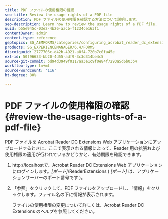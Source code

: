 ```yaml
---
title: PDF ファイルの使用権限の確認
seo-title: Review the usage rights of a PDF file
description: PDF ファイルの使用権限を確認する方法について説明します。
seo-description: Learn how to review the usage rights of a PDF file.
uuid: b55e945c-03e2-4b26-aacb-f1234ce163f1
contentOwner: admin
content-type: reference
geptopics: SG_AEMFORMS/categories/configuring_acrobat_reader_dc_extensions
products: SG_EXPERIENCEMANAGER/6.4/FORMS
discoiquuid: 2777706c-d42b-4921-a8f4-720b7c0fa45e
exl-id: 50f96633-bb20-4d55-adf9-3c3d314be4c5
source-git-commit: bd94d3949f0117aa3e1c9f0e84f7293a5d6b03b4
workflow-type: tm+mt
source-wordcount: '116'
ht-degree: 80%

---
```


# PDF ファイルの使用権限の確認 {#review-the-usage-rights-of-a-pdf-file}

PDF ファイルを Acrobat Reader DC Extensions Web アプリケーションにアップロードするときに、ここで表示される情報によって、Reader 用の拡張および使用権限の適用が行われているかどうかと、有効期限を確認できます。

1. http://localhostで、Acrobat Reader DC Extensions Web アプリケーションにログインします。*[ポート]*/ReaderExtensions ( *[ポート]* は、アプリケーションサーバーのポート番号です )。
1. 「参照」をクリックして、PDF ファイルをアップロードし、「情報」をクリックします。ファイル名の下に情報が表示されます。

   ファイルの使用権限の変更について詳しくは、Acrobat Reader DC Extensions のヘルプを参照してください。
